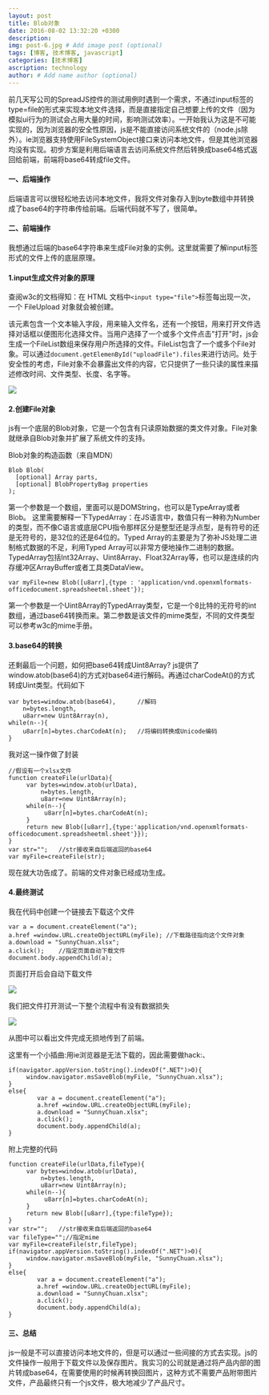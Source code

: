 ```yaml
---
layout: post
title: Blob对象
date: 2016-08-02 13:32:20 +0300
description: 
img: post-6.jpg # Add image post (optional)
tags: [博客, 技术博客, javascript]
categories: [技术博客]
ascription: technology
author: # Add name author (optional)
---
```

前几天写公司的SpreadJS控件的测试用例时遇到一个需求，不通过input标签的type=file的形式来实现本地文件选择，而是直接指定自己想要上传的文件（因为模拟ui行为的测试会占用大量的时间，影响测试效率）。一开始我认为这是不可能实现的，因为浏览器的安全性原因，js是不能直接访问系统文件的（node.js除外）。ie浏览器支持使用FileSystemObject接口来访问本地文件，但是其他浏览器均没有实现。初步方案是利用后端语言去访问系统文件然后转换成base64格式返回给前端，前端将base64转成file文件。
#### 一、后端操作
后端语言可以很轻松地去访问本地文件，我将文件对象存入到byte数组中并转换成了base64的字符串传给前端。后端代码就不写了，很简单。
<br>
#### 二、前端操作
我想通过后端的base64字符串来生成File对象的实例。这里就需要了解input标签形式的文件上传的底层原理。
#### 1.input生成文件对象的原理
查阅w3c的文档得知：在 HTML 文档中` <input type="file"> `标签每出现一次，一个 FileUpload 对象就会被创建。

该元素包含一个文本输入字段，用来输入文件名，还有一个按钮，用来打开文件选择对话框以便图形化选择文件。当用户选择了一个或多个文件点击"打开"时，js会生成一个FileList数组来保存用户所选择的文件。FileList包含了一个或多个File对象。可以通过`document.getElemenById("uploadFile").files`来进行访问。处于安全性的考虑，File对象不会暴露出文件的内容，它只提供了一些只读的属性来描述修改时间、文件类型、长度、名字等。

![](http://upload-images.jianshu.io/upload_images/1495096-0895fa2984313aad.jpg?imageMogr2/auto-orient/strip%7CimageView2/2/w/1240)
<br>
#### 2.创建File对象
js有一个底层的Blob对象，它是一个包含有只读原始数据的类文件对象。File对象就继承自Blob对象并扩展了系统文件的支持。

Blob对象的构造函数（来自MDN）
```
Blob Blob(
  [optional] Array parts,
  [optional] BlobPropertyBag properties
);
```
第一个参数是一个数组，里面可以是DOMString，也可以是TypeArray或者Blob。
这里需要解释一下TypedArray：在JS语言中，数值只有一种称为Number的类型，而不像C语言或底层CPU指令那样区分是整型还是浮点型，是有符号的还是无符号的，是32位的还是64位的。Typed Array的主要是为了弥补JS处理二进制格式数据的不足，利用Typed Array可以非常方便地操作二进制的数据。TypedArray包括Int32Array、Uint8Array、Float32Array等，也可以是连续的内存缓冲区ArrayBuffer或者工具类DataView。
```
var myFile=new Blob([u8arr],{type : 'application/vnd.openxmlformats-officedocument.spreadsheetml.sheet'});
```
第一个参数是一个Uint8Array的TypedArray类型，它是一个8比特的无符号的int数组，通过base64转换而来。第二参数是该文件的mime类型，不同的文件类型可以参考w3c的mime手册。
<br>
#### 3.base64的转换
还剩最后一个问题，如何把base64转成Uint8Array?
js提供了window.atob(base64)的方式对base64进行解码。再通过charCodeAt()的方式转成Uint类型。代码如下
```
var bytes=window.atob(base64),      //解码  
    n=bytes.length,
    u8arr=new Uint8Array(n),
while(n--){
    u8arr[n]=bytes.charCodeAt(n);   //将编码转换成Unicode编码
}
```
我对这一操作做了封装
```
//假设有一个xlsx文件
function createFile(urlData){
     var bytes=window.atob(urlData),
         n=bytes.length,
         u8arr=new Uint8Array(n);
     while(n--){
          u8arr[n]=bytes.charCodeAt(n);
     }
     return new Blob([u8arr],{type:'application/vnd.openxmlformats-officedocument.spreadsheetml.sheet'}});
}
var str="";   //str接收来自后端返回的base64
var myFile=createFile(str);
```
现在就大功告成了。前端的文件对象已经成功生成。
<br>
#### 4.最终测试
我在代码中创建一个链接去下载这个文件
```
var a = document.createElement("a");
a.href =window.URL.createObjectURL(myFile); //下载路径指向这个文件对象 
a.download = "SunnyChuan.xlsx"; 
a.click();    //指定页面自动下载文件
document.body.appendChild(a);
```
页面打开后会自动下载文件

![](http://upload-images.jianshu.io/upload_images/1495096-63f4eab0b989b958.jpg?imageMogr2/auto-orient/strip%7CimageView2/2/w/1240)

我们把文件打开测试一下整个流程中有没有数据损失

![](http://upload-images.jianshu.io/upload_images/1495096-d471e0364e320580.jpg?imageMogr2/auto-orient/strip%7CimageView2/2/w/1240)

从图中可以看出文件完成无损地传到了前端。

这里有一个小插曲:用ie浏览器是无法下载的，因此需要做hack:、
```
if(navigator.appVersion.toString().indexOf(".NET")>0){
     window.navigator.msSaveBlob(myFile, "SunnyChuan.xlsx");
}
else{
        var a = document.createElement("a");
        a.href =window.URL.createObjectURL(myFile); 
        a.download = "SunnyChuan.xlsx"; 
        a.click(); 
        document.body.appendChild(a);
}  
```
附上完整的代码
```
function createFile(urlData,fileType){
     var bytes=window.atob(urlData),
         n=bytes.length,
         u8arr=new Uint8Array(n);
     while(n--){
          u8arr[n]=bytes.charCodeAt(n);
     }
     return new Blob([u8arr],{type:fileType});
}
var str="";   //str接收来自后端返回的base64
var fileType="";//指定mime
var myFile=createFile(str,fileType);
if(navigator.appVersion.toString().indexOf(".NET")>0){
     window.navigator.msSaveBlob(myFile, "SunnyChuan.xlsx");
}
else{
        var a = document.createElement("a");
        a.href =window.URL.createObjectURL(myFile); 
        a.download = "SunnyChuan.xlsx"; 
        a.click(); 
        document.body.appendChild(a);
}  
```
#### 三、总结
js一般是不可以直接访问本地文件的，但是可以通过一些间接的方式去实现。js的文件操作一般用于下载文件以及保存图片。我实习的公司就是通过将产品内部的图片转成base64，在需要使用的时候再转换回图片，这种方式不需要产品附带图片文件，产品最终只有一个js文件，极大地减少了产品尺寸。